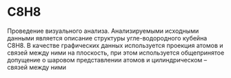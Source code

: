 # C8H8
Проведение визуального анализа. Анализируемыми исходными данными является описание структуры угле-водородного кубейна С8Н8. В качестве графических данных используется проекция атомов и связей между ними на плоскость, при этом используется общепринятое допущение о шаровом представлении атомов и цилиндрическом – связей между ними
